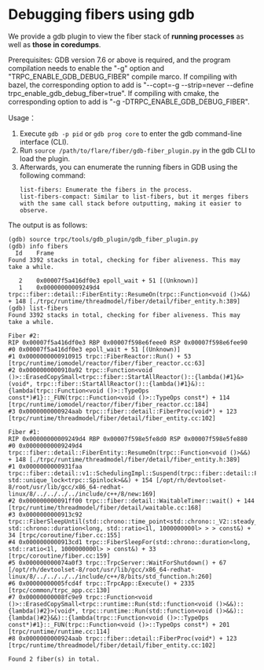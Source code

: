 # Debugging fibers using gdb

We provide a gdb plugin to view the fiber stack of **running processes** as well as **those in coredumps**.

Prerequisites: GDB version 7.6 or above is required, and the program compilation needs to enable the "-g" option and "TRPC_ENABLE_GDB_DEBUG_FIBER" compile marco. If compiling with bazel, the corresponding option to add is "--copt=-g --strip=never --define trpc_enable_gdb_debug_fiber=true". If compiling with cmake, the corresponding option to add is "-g -DTRPC_ENABLE_GDB_DEBUG_FIBER".

Usage：
1. Execute `gdb -p pid` or `gdb prog core` to enter the gdb command-line interface (CLI).
2. Run `source /path/to/flare/fiber/gdb-fiber_plugin.py` in the gdb CLI to load the plugin.
3. Afterwards, you can enumerate the running fibers in GDB using the following command:
    ```
    list-fibers: Enumerate the fibers in the process.
    list-fibers-compact: Similar to list-fibers, but it merges fibers with the same call stack before outputting, making it easier to observe.
    ```

The output is as follows:
```
(gdb) source trpc/tools/gdb_plugin/gdb_fiber_plugin.py
(gdb) info fibers
  Id    Frame
Found 3392 stacks in total, checking for fiber aliveness. This may take a while.

   2    0x00007f5a416df0e3 epoll_wait + 51 [(Unknown)]
   1    0x00000000009249d4 trpc::fiber::detail::FiberEntity::ResumeOn(trpc::Function<void ()>&&) + 148 [./trpc/runtime/threadmodel/fiber/detail/fiber_entity.h:389]
(gdb) list-fibers
Found 3392 stacks in total, checking for fiber aliveness. This may take a while.

Fiber #2:
RIP 0x00007f5a416df0e3 RBP 0x00007f598e6feee0 RSP 0x00007f598e6fee90
#0 0x00007f5a416df0e3 epoll_wait + 51 [(Unknown)]
#1 0x0000000000910915 trpc::FiberReactor::Run() + 53 [trpc/runtime/iomodel/reactor/fiber/fiber_reactor.cc:63]
#2 0x0000000000910a92 trpc::Function<void ()>::ErasedCopySmall<trpc::fiber::StartAllReactor()::{lambda()#1}&>(void*, trpc::fiber::StartAllReactor()::{lambda()#1}&)::{lambda(trpc::Function<void ()>::TypeOps const*)#1}::_FUN(trpc::Function<void ()>::TypeOps const*) + 114 [trpc/runtime/iomodel/reactor/fiber/fiber_reactor.cc:184]
#3 0x0000000000924aab trpc::fiber::detail::FiberProc(void*) + 123 [trpc/runtime/threadmodel/fiber/detail/fiber_entity.cc:102]

Fiber #1:
RIP 0x00000000009249d4 RBP 0x00007f598e5fe8d0 RSP 0x00007f598e5fe880
#0 0x00000000009249d4 trpc::fiber::detail::FiberEntity::ResumeOn(trpc::Function<void ()>&&) + 148 [./trpc/runtime/threadmodel/fiber/detail/fiber_entity.h:389]
#1 0x0000000000931faa trpc::fiber::detail::v1::SchedulingImpl::Suspend(trpc::fiber::detail::FiberEntity*, std::unique_lock<trpc::Spinlock>&&) + 154 [/opt/rh/devtoolset-8/root/usr/lib/gcc/x86_64-redhat-linux/8/../../../../include/c++/8/new:169]
#2 0x000000000091ff00 trpc::fiber::detail::WaitableTimer::wait() + 144 [trpc/runtime/threadmodel/fiber/detail/waitable.cc:168]
#3 0x0000000000913c92 trpc::FiberSleepUntil(std::chrono::time_point<std::chrono::_V2::steady_clock, std::chrono::duration<long, std::ratio<1l, 1000000000l> > > const&) + 34 [trpc/coroutine/fiber.cc:155]
#4 0x0000000000913cd1 trpc::FiberSleepFor(std::chrono::duration<long, std::ratio<1l, 1000000000l> > const&) + 33 [trpc/coroutine/fiber.cc:159]
#5 0x000000000074a0f3 trpc::TrpcServer::WaitForShutdown() + 67 [/opt/rh/devtoolset-8/root/usr/lib/gcc/x86_64-redhat-linux/8/../../../../include/c++/8/bits/std_function.h:260]
#6 0x00000000005fcd4f trpc::TrpcApp::Execute() + 2335 [trpc/common/trpc_app.cc:130]
#7 0x00000000008fc9e9 trpc::Function<void ()>::ErasedCopySmall<trpc::runtime::Run(std::function<void ()>&&)::{lambda()#2}>(void*, trpc::runtime::Run(std::function<void ()>&&)::{lambda()#2}&&)::{lambda(trpc::Function<void ()>::TypeOps const*)#1}::_FUN(trpc::Function<void ()>::TypeOps const*) + 201 [trpc/runtime/runtime.cc:114]
#8 0x0000000000924aab trpc::fiber::detail::FiberProc(void*) + 123 [trpc/runtime/threadmodel/fiber/detail/fiber_entity.cc:102]

Found 2 fiber(s) in total.
```

